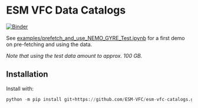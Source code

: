 # ESM VFC Data Catalogs

[![Binder](https://mybinder.org/badge_logo.svg)](https://mybinder.org/v2/gh/esm-vfc/esm-vfc-stacks/master?urlpath=git-pull?repo=https://github.com/esm-vfc/esm-vfc-catalogs%26amp%3Bbranch=master%26amp%3Burlpath=lab/tree/esm-vfc-catalogs/examples/%3Fautodecode)

See [examples/prefetch_and_use_NEMO_GYRE_Test.ipynb](https://nbviewer.jupyter.org/github/ESM-VFC/esm-vfc-catalogs/blob/master/examples/prefetch_and_use_NEMO_GYRE_Test.ipynb) for a first demo on pre-fetching and using the data.

_Note that using the test data amount to approx. 100 GB._

## Installation

Install with:
```python
python -m pip install git+https://github.com/ESM-VFC/esm-vfc-catalogs.git
```

